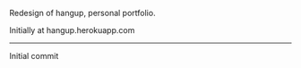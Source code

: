 Redesign of hangup, personal portfolio.

Initially at hangup.herokuapp.com

_______________
Initial commit
